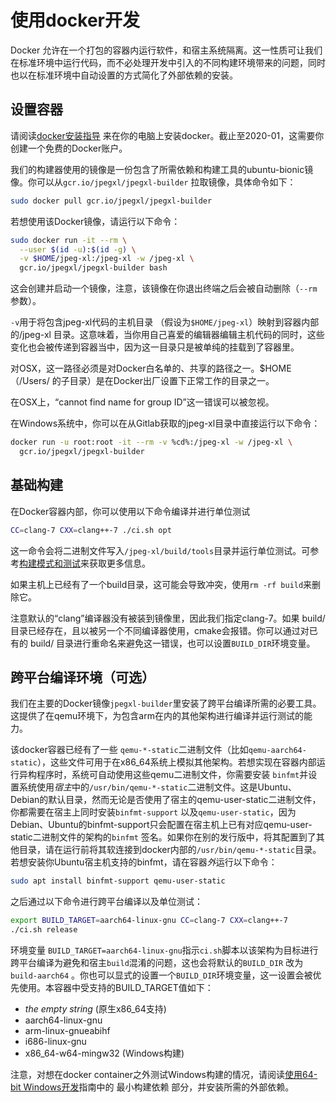 ﻿# 使用docker开发

Docker 允许在一个打包的容器内运行软件，和宿主系统隔离。这一性质可让我们在标准环境中运行代码，而不必处理开发中引入的不同构建环境带来的问题，同时也以在标准环境中自动设置的方式简化了外部依赖的安装。

## 设置容器

请阅读[docker安装指导](https://docs.docker.com/install/) 来在你的电脑上安装docker。截止至2020-01，这需要你创建一个免费的Docker账户。

我们的构建器使用的镜像是一份包含了所需依赖和构建工具的ubuntu-bionic镜像。你可以从`gcr.io/jpegxl/jpegxl-builder` 拉取镜像，具体命令如下：

```bash
sudo docker pull gcr.io/jpegxl/jpegxl-builder
```

若想使用该Docker镜像，请运行以下命令：

```bash
sudo docker run -it --rm \
  --user $(id -u):$(id -g) \
  -v $HOME/jpeg-xl:/jpeg-xl -w /jpeg-xl \
  gcr.io/jpegxl/jpegxl-builder bash
```

这会创建并启动一个镜像，注意，该镜像在你退出终端之后会被自动删除（`--rm` 参数）。

`-v`用于将包含jpeg-xl代码的主机目录 （假设为`$HOME/jpeg-xl`）映射到容器内部的/jpeg-xl 目录。这意味着，当你用自己喜爱的编辑器编辑主机代码的同时，这些变化也会被传递到容器当中，因为这一目录只是被单纯的挂载到了容器里。

对OSX，这一路径必须是对Docker白名单的、共享的路径之一。$HOME（/Users/ 的子目录）是在Docker出厂设置下正常工作的目录之一。

在OSX上，“cannot find name for group ID”这一错误可以被忽视。

在Windows系统中，你可以在从Gitlab获取的jpeg-xl目录中直接运行以下命令：

```bash
docker run -u root:root -it --rm -v %cd%:/jpeg-xl -w /jpeg-xl \
  gcr.io/jpegxl/jpegxl-builder
```

## 基础构建

在Docker容器内部，你可以使用以下命令编译并进行单位测试

```bash
CC=clang-7 CXX=clang++-7 ./ci.sh opt
```

这一命令会将二进制文件写入`/jpeg-xl/build/tools`目录并运行单位测试。可参考[构建模式和测试](building_and_testing_zho-CN.md)来获取更多信息。

如果主机上已经有了一个build目录，这可能会导致冲突，使用`rm -rf build`来删除它。

注意默认的“clang”编译器没有被装到镜像里，因此我们指定clang-7。如果 build/ 目录已经存在，且以被另一个不同编译器使用，cmake会报错。你可以通过对已有的 build/ 目录进行重命名来避免这一错误，也可以设置`BUILD_DIR`环境变量。

## 跨平台编译环境（可选）

我们在主要的Docker镜像`jpegxl-builder`里安装了跨平台编译所需的必要工具。这提供了在qemu环境下，为包含arm在内的其他架构进行编译并运行测试的能力。

该docker容器已经有了一些 `qemu-*-static`二进制文件（比如`qemu-aarch64-static`），这些文件可用于在x86_64系统上模拟其他架构。若想实现在容器内部运行异构程序时，系统可自动使用这些qemu二进制文件，你需要安装 `binfmt`并设置系统使用*宿主*中的`/usr/bin/qemu-*-static`二进制文件。这是Ubuntu、Debian的默认目录，然而无论是否使用了宿主的qemu-user-static二进制文件，你都需要在宿主上同时安装`binfmt-support` 以及`qemu-user-static`，因为Debian、Ubuntu的binfmt-support只会配置在宿主机上已有对应qemu-user-static二进制文件的架构的`binfmt` 签名。如果你在别的发行版中，将其配置到了其他目录，请在运行前将其软连接到docker内部的`/usr/bin/qemu-*-static`目录。若想安装你Ubuntu宿主机支持的binfmt，请在容器*外*运行以下命令：

```bash
sudo apt install binfmt-support qemu-user-static
```

之后通过以下命令进行跨平台编译以及单位测试：

```bash
export BUILD_TARGET=aarch64-linux-gnu CC=clang-7 CXX=clang++-7
./ci.sh release
```

环境变量 `BUILD_TARGET=aarch64-linux-gnu`指示`ci.sh`脚本以该架构为目标进行跨平台编译为避免和宿主`build`混淆的问题，这也会将默认的`BUILD_DIR` 改为`build-aarch64` 。你也可以显式的设置一个`BUILD_DIR`环境变量，这一设置会被优先使用。本容器中受支持的BUILD_TARGET值如下：

*    *the empty string* (原生x86_64支持)
*    aarch64-linux-gnu
*    arm-linux-gnueabihf
*    i686-linux-gnu
*    x86_64-w64-mingw32 (Windows构建)

注意，对想在docker container之外测试Windows构建的情况，请阅读[使用64-bit Windows开发](developing_in_windows_zho-CN.md)指南中的 最小构建依赖 部分，并安装所需的外部依赖。
